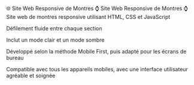 🌐 Site Web Responsive de Montres ⌚
Site Web Responsive de Montres ⌚
Site web de montres responsive utilisant HTML, CSS et JavaScript

Défilement fluide entre chaque section

Inclut un mode clair et un mode sombre

Développé selon la méthode Mobile First, puis adapté pour les écrans de bureau

Compatible avec tous les appareils mobiles, avec une interface utilisateur agréable et soignée
